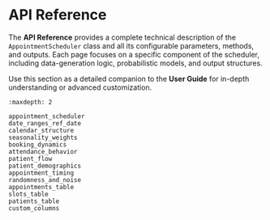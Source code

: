 # API Reference

The **API Reference** provides a complete technical description of the `AppointmentScheduler` class and all its configurable parameters, methods, and outputs.
Each page focuses on a specific component of the scheduler, including data-generation logic, probabilistic models, and output structures.

Use this section as a detailed companion to the **User Guide** for in-depth understanding or advanced customization.

```{toctree}
:maxdepth: 2

appointment_scheduler
date_ranges_ref_date
calendar_structure
seasonality_weights
booking_dynamics
attendance_behavior
patient_flow
patient_demographics
appointment_timing
randomness_and_noise
appointments_table
slots_table
patients_table
custom_columns
```

